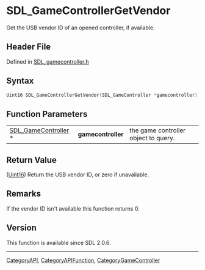 # SDL_GameControllerGetVendor

Get the USB vendor ID of an opened controller, if available.

## Header File

Defined in [SDL_gamecontroller.h](https://github.com/libsdl-org/SDL/blob/SDL2/include/SDL_gamecontroller.h)

## Syntax

```c
Uint16 SDL_GameControllerGetVendor(SDL_GameController *gamecontroller);
```

## Function Parameters

|                                            |                    |                                      |
| ------------------------------------------ | ------------------ | ------------------------------------ |
| [SDL_GameController](SDL_GameController) * | **gamecontroller** | the game controller object to query. |

## Return Value

([Uint16](Uint16)) Return the USB vendor ID, or zero if unavailable.

## Remarks

If the vendor ID isn't available this function returns 0.

## Version

This function is available since SDL 2.0.6.

----
[CategoryAPI](CategoryAPI), [CategoryAPIFunction](CategoryAPIFunction), [CategoryGameController](CategoryGameController)

